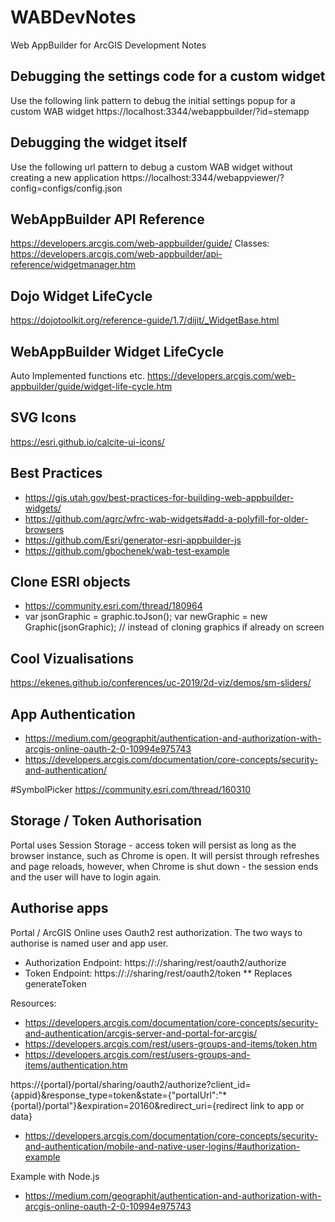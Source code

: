 # WABDevNotes
Web AppBuilder for ArcGIS Development Notes

## Debugging the settings code for a custom widget
Use the following link pattern to debug the initial settings popup for a custom WAB widget https://localhost:3344/webappbuilder/?id=stemapp

## Debugging the widget itself
Use the following url pattern to debug a custom WAB widget without creating a new application
https://localhost:3344/webappviewer/?config=configs/config.json

## WebAppBuilder API Reference
https://developers.arcgis.com/web-appbuilder/guide/
Classes:
https://developers.arcgis.com/web-appbuilder/api-reference/widgetmanager.htm

## Dojo Widget LifeCycle
https://dojotoolkit.org/reference-guide/1.7/dijit/_WidgetBase.html

## WebAppBuilder Widget LifeCycle
Auto Implemented functions etc.
https://developers.arcgis.com/web-appbuilder/guide/widget-life-cycle.htm

## SVG Icons
https://esri.github.io/calcite-ui-icons/

## Best Practices
- https://gis.utah.gov/best-practices-for-building-web-appbuilder-widgets/
- https://github.com/agrc/wfrc-wab-widgets#add-a-polyfill-for-older-browsers
- https://github.com/Esri/generator-esri-appbuilder-js
- https://github.com/gbochenek/wab-test-example

## Clone ESRI objects
- https://community.esri.com/thread/180964
- var jsonGraphic = graphic.toJson(); var newGraphic = new Graphic(jsonGraphic); // instead of cloning graphics if already on screen

## Cool Vizualisations
https://ekenes.github.io/conferences/uc-2019/2d-viz/demos/sm-sliders/

## App Authentication
- https://medium.com/geographit/authentication-and-authorization-with-arcgis-online-oauth-2-0-10994e975743
- https://developers.arcgis.com/documentation/core-concepts/security-and-authentication/

#SymbolPicker
https://community.esri.com/thread/160310

## Storage / Token Authorisation
Portal uses Session Storage - access token will persist as long as the browser instance, such as Chrome is open. It will persist through refreshes and page reloads, however, when Chrome is shut down - the session ends and the user will have to login again.

## Authorise apps

Portal / ArcGIS Online uses Oauth2 rest authorization. The two ways to authorise is named user and app user. 

- Authorization Endpoint: https://<host>:<port>/<subdirectory>/sharing/rest/oauth2/authorize
- Token Endpoint: https://<host>:<port>/<subdirectory>/sharing/rest/oauth2/token  ** Replaces generateToken

Resources:
- https://developers.arcgis.com/documentation/core-concepts/security-and-authentication/arcgis-server-and-portal-for-arcgis/
- https://developers.arcgis.com/rest/users-groups-and-items/token.htm
- https://developers.arcgis.com/rest/users-groups-and-items/authentication.htm

https://{portal}/portal/sharing/oauth2/authorize?client_id={appid}&response_type=token&state={"portalUrl":"*{portal}/portal"}&expiration=20160&redirect_uri={redirect link to app or data}
- https://developers.arcgis.com/documentation/core-concepts/security-and-authentication/mobile-and-native-user-logins/#authorization-example

Example with Node.js
- https://medium.com/geographit/authentication-and-authorization-with-arcgis-online-oauth-2-0-10994e975743





